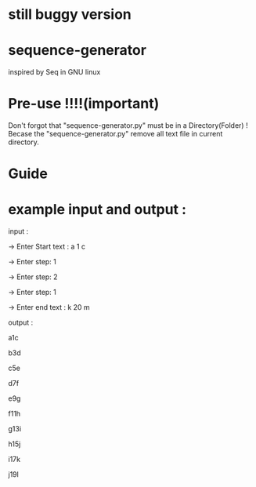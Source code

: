 # still buggy version 

# sequence-generator

inspired by Seq in GNU linux

# Pre-use !!!!(important)
Don't forgot that "sequence-generator.py" must be in a Directory(Folder) ! Becase the "sequence-generator.py" remove all text file in current directory.

# Guide

# example input and output :
input :

-> Enter Start text : a 1 c

-> Enter step: 1

-> Enter step: 2

-> Enter step: 1

-> Enter end text : k 20 m

output :

a1c

b3d

c5e

d7f

e9g

f11h

g13i

h15j

i17k

j19l

